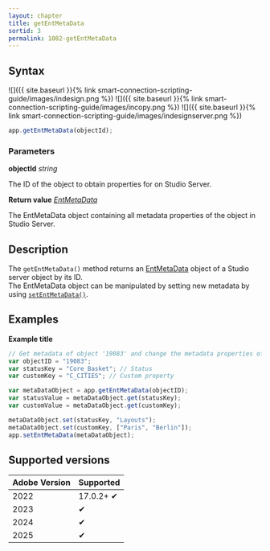 ```yaml
---
layout: chapter
title: getEntMetaData
sortid: 3
permalink: 1082-getEntMetaData
---
```


## Syntax

![]({{ site.baseurl }}{% link smart-connection-scripting-guide/images/indesign.png %}) ![]({{ site.baseurl }}{% link smart-connection-scripting-guide/images/incopy.png %}) ![]({{ site.baseurl }}{% link smart-connection-scripting-guide/images/indesignserver.png %})

```javascript
app.getEntMetaData(objectId);
```

### Parameters

**objectId** _string_

The ID of the object to obtain properties for on Studio Server.

**Return value** [_EntMetaData_](../../EntMetaData/index.md)

The EntMetaData object containing all metadata properties of the object in Studio Server.

## Description

The `getEntMetaData()` method returns an [EntMetaData](../../EntMetaData/index.md) object of a Studio server object by its ID.  
The EntMetaData object can be manipulated by setting new metadata by using [`setEntMetaData()`](./setEntMetaData.md).

## Examples

**Example title**

```javascript
// Get metadata of object '19083' and change the metadata properties of the Studio server object.
var objectID = "19083";
var statusKey = "Core_Basket"; // Status
var customKey = "C_CITIES"; // Custom property

var metaDataObject = app.getEntMetaData(objectID);
var statusValue = metaDataObject.get(statusKey);
var customValue = metaDataObject.get(customKey);

metaDataObject.set(statusKey, "Layouts");
metaDataObject.set(customKey, ["Paris", "Berlin"]);
app.setEntMetaData(metaDataObject);
```

## Supported versions

| Adobe Version | Supported |
| ------------- | --------- |
| 2022          | 17.0.2+ ✔ |
| 2023          | ✔         |
| 2024          | ✔         |
| 2025          | ✔         |
